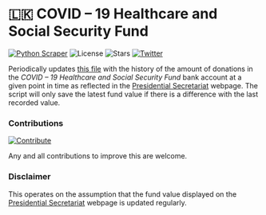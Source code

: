 # 🇱🇰 COVID – 19 Healthcare and Social Security Fund
[![Python Scraper](https://github.com/damianperera/pres-covid-relief/actions/workflows/cron.yml/badge.svg)](https://github.com/damianperera/pres-covid-relief/actions/workflows/cron.yml) ![License](https://img.shields.io/github/license/damianperera/sl-covid-fund) ![Stars](https://img.shields.io/github/stars/damianperera/sl-covid-fund) [![Twitter](https://img.shields.io/twitter/url?style=social&url=https%3A%2F%2Fgithub.com%2Fdamianperera%2Fsl-covid-fund)](https://twitter.com/intent/tweet?text=Check%20out%20this%20project%20which%20keeps%20track%20of%20the%20Covid-19%20Healthcare%20and%20Social%20Security%20Fund's%20value:&url=https%3A%2F%2Fgithub.com%2Fdamianperera%2Fsl-covid-fund)

Periodically updates [this file](https://damianperera.github.io/sl-covid-fund/data.json) with the history of the amount of donations in the _COVID – 19 Healthcare and Social Security Fund_ bank account at a given point in time as reflected in the [Presidential Secretariat](https://www.presidentsoffice.gov.lk/index.php/covid-19-fund/) webpage. The script will only save the latest fund value if there is a difference with the last recorded value.

### Contributions
[![Contribute](https://img.shields.io/badge/contribute-GitHub-brightgreen)](https://github.com/damianperera/sl-covid-fund)

Any and all contributions to improve this are welcome.

### Disclaimer
This operates on the assumption that the fund value displayed on the [Presidential Secretariat](https://www.presidentsoffice.gov.lk/index.php/covid-19-fund/) webpage is updated regularly.

